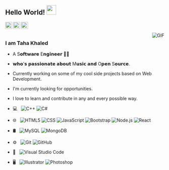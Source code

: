 
## Hello World! <img src="https://raw.githubusercontent.com/iampavangandhi/iampavangandhi/master/gifs/Hi.gif" width="30px"></h2>

<a href="https://www.linkedin.com/in/taha-khalled">
  <img align="left" alt="Taha Khaled's Linkdein" width="22px" src="https://cdn.jsdelivr.net/npm/simple-icons@v3/icons/linkedin.svg" />
</a>
<a href="https://github.com/Taha-Khaled">
  <img align="left" alt="Taha Khaled's Github" width="22px" src="https://cdn.jsdelivr.net/npm/simple-icons@v3/icons/github.svg" />
</a>
<a href="https://t.me/tahakhalled">
  <img align="left" alt="Taha Khaled's Telegram" width="22px" src="https://cdn.jsdelivr.net/npm/simple-icons@v3/icons/telegram.svg" />
</a>
<br />
<br />
<img align="right" alt="GIF" src="https://media.giphy.com/media/13HgwGsXF0aiGY/giphy.gif" />

### I am Taha Khaled
- A S𝗼𝗳𝘁𝘄𝗮𝗿𝗲 E𝗻𝗴𝗶𝗻𝗲𝗲𝗿 👨‍💻
- 𝘄𝗵𝗼'𝘀 𝗽𝗮𝘀𝘀𝗶𝗼𝗻𝗮𝘁𝗲 𝗮𝗯𝗼𝘂𝘁 M𝘂𝘀𝗶𝗰 𝗮𝗻𝗱 O𝗽𝗲𝗻 S𝗼𝘂𝗿𝗰𝗲. 
- Currently working on some of my cool side projects based on Web Development.
- I'm currently looking for opportunities.
- I love to learn and contribute in any and every possible way.
- 💻 &nbsp;
![C++](https://img.shields.io/badge/-C++-333333?style=flat&logo=C%2B%2B&logoColor=00599C)
![C#](https://img.shields.io/badge/c%23-%20-green)

- 🌐 &nbsp;
  ![HTML5](https://img.shields.io/badge/-HTML5-333333?style=flat&logo=HTML5)
  ![CSS](https://img.shields.io/badge/-CSS-333333?style=flat&logo=CSS3&logoColor=1572B6)
  ![JavaScript](https://img.shields.io/badge/-JavaScript-333333?style=flat&logo=javascript)
  ![Bootstrap](https://img.shields.io/badge/-Bootstrap-333333?style=flat&logo=bootstrap&logoColor=563D7C)
  ![Node.js](https://img.shields.io/badge/-Node.js-333333?style=flat&logo=node.js)
  ![React](https://img.shields.io/badge/-React-333333?style=flat&logo=react)
- 🛢 &nbsp;
   ![MySQL](https://img.shields.io/badge/-MySQL-333333?style=flat&logo=mysql)
  ![MongoDB](https://img.shields.io/badge/-MongoDB-333333?style=flat&logo=mongodb)
- ⚙️ &nbsp;
  ![Git](https://img.shields.io/badge/-Git-333333?style=flat&logo=git)
  ![GitHub](https://img.shields.io/badge/-GitHub-333333?style=flat&logo=github)
- 🔧 &nbsp;
  ![Visual Studio Code](https://img.shields.io/badge/-Visual%20Studio%20Code-333333?style=flat&logo=visual-studio-code&logoColor=007ACC)
- 🖥 &nbsp;
  ![Illustrator](https://img.shields.io/badge/-Illustrator-333333?style=flat&logo=adobe-illustrator)
  ![Photoshop](https://img.shields.io/badge/-Photoshop-333333?style=flat&logo=adobe-photoshop)
<!---
Taha-Khaled/Taha-Khaled is a ✨ special ✨ repository because its `README.md` (this file) appears on your GitHub profile.
You can click the Preview link to take a look at your changes.
--->
